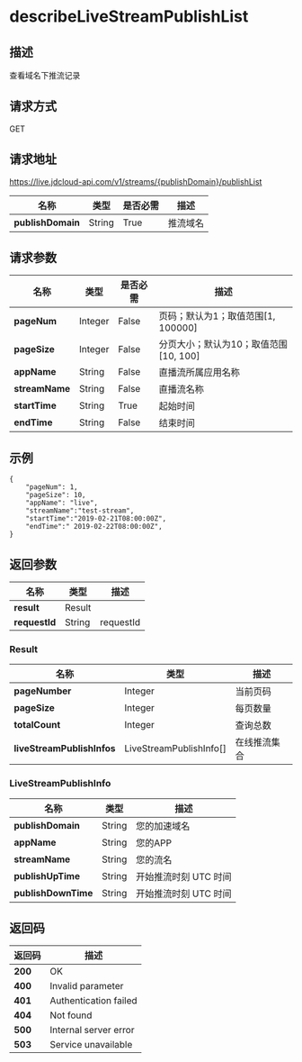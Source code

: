 # describeLiveStreamPublishList


## 描述
查看域名下推流记录

## 请求方式
GET

## 请求地址
https://live.jdcloud-api.com/v1/streams/{publishDomain}/publishList

|名称|类型|是否必需|描述|
|---|---|---|---|
|**publishDomain**|String|True|推流域名|

## 请求参数
|名称|类型|是否必需|描述|
|---|---|---|---|
|**pageNum**|Integer|False|页码；默认为1；取值范围[1, 100000]|
|**pageSize**|Integer|False|分页大小；默认为10；取值范围[10, 100]|
|**appName**|String|False|直播流所属应用名称|
|**streamName**|String|False|直播流名称|
|**startTime**|String|True|起始时间|
|**endTime**|String|False|结束时间|



## 示例
    {
        "pageNum": 1,
        "pageSize": 10,
        "appName": "live",
        "streamName":"test-stream",
        "startTime":"2019-02-21T08:00:00Z",
        "endTime":"	2019-02-22T08:00:00Z",
    }

## 返回参数
|名称|类型|描述|
|---|---|---|
|**result**|Result| |
|**requestId**|String|requestId|

### Result
|名称|类型|描述|
|---|---|---|
|**pageNumber**|Integer|当前页码|
|**pageSize**|Integer|每页数量|
|**totalCount**|Integer|查询总数|
|**liveStreamPublishInfos**|LiveStreamPublishInfo[]|在线推流集合|
### LiveStreamPublishInfo
|名称|类型|描述|
|---|---|---|
|**publishDomain**|String|您的加速域名|
|**appName**|String|您的APP|
|**streamName**|String|您的流名|
|**publishUpTime**|String|开始推流时刻 UTC 时间|
|**publishDownTime**|String|开始推流时刻 UTC 时间|

## 返回码
|返回码|描述|
|---|---|
|**200**|OK|
|**400**|Invalid parameter|
|**401**|Authentication failed|
|**404**|Not found|
|**500**|Internal server error|
|**503**|Service unavailable|
